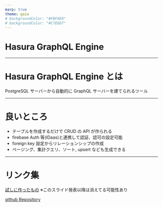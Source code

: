 ```yaml
---
marp: true
theme: gaia
# backgroundColor: "#FBF4E9"
# backgroundColor: "#C7E6D7"
---
```


<!--
_theme: gaia

_footer: "by ひろなか"

-->

# Hasura GraphQL Engine

---

# Hasura GraphQL Engine とは

PostgreSQL サーバーから自動的に GraphQL サーバーを建てられるツール

---

# 良いところ

- テーブルを作成するだけで CRUD の API が作られる
- firebase Auth 等(IDaas)と連携して認証、認可の設定可能
- foreign key 設定からリレーションシップの作成
- ページング、集計クエリ、ソート, upsert なども生成できる

---

# リンク集

<!-- ![](./public/hasura/site.png) -->

[試しに作ったもの](https://next-firebase-auth-template-dgmrz2w8g-rukoshio.vercel.app/hasura)
※このスライド発表以降は消えてる可能性あり

[github Repository](https://github.com/hironakazuki/next-firebase/tree/with-hasura)
